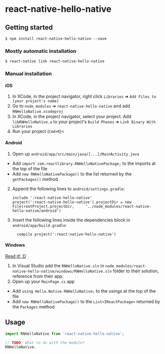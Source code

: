 
# react-native-hello-native

## Getting started

`$ npm install react-native-hello-native --save`

### Mostly automatic installation

`$ react-native link react-native-hello-native`

### Manual installation


#### iOS

1. In XCode, in the project navigator, right click `Libraries` ➜ `Add Files to [your project's name]`
2. Go to `node_modules` ➜ `react-native-hello-native` and add `RNHelloNative.xcodeproj`
3. In XCode, in the project navigator, select your project. Add `libRNHelloNative.a` to your project's `Build Phases` ➜ `Link Binary With Libraries`
4. Run your project (`Cmd+R`)<

#### Android

1. Open up `android/app/src/main/java/[...]/MainActivity.java`
  - Add `import com.reactlibrary.RNHelloNativePackage;` to the imports at the top of the file
  - Add `new RNHelloNativePackage()` to the list returned by the `getPackages()` method
2. Append the following lines to `android/settings.gradle`:
  	```
  	include ':react-native-hello-native'
  	project(':react-native-hello-native').projectDir = new File(rootProject.projectDir, 	'../node_modules/react-native-hello-native/android')
  	```
3. Insert the following lines inside the dependencies block in `android/app/build.gradle`:
  	```
      compile project(':react-native-hello-native')
  	```

#### Windows
[Read it! :D](https://github.com/ReactWindows/react-native)

1. In Visual Studio add the `RNHelloNative.sln` in `node_modules/react-native-hello-native/windows/RNHelloNative.sln` folder to their solution, reference from their app.
2. Open up your `MainPage.cs` app
  - Add `using Hello.Native.RNHelloNative;` to the usings at the top of the file
  - Add `new RNHelloNativePackage()` to the `List<IReactPackage>` returned by the `Packages` method


## Usage
```javascript
import RNHelloNative from 'react-native-hello-native';

// TODO: What to do with the module?
RNHelloNative;
```
  